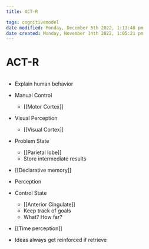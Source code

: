 ```yaml
---
title: ACT-R

tags: cognitivemodel
date modified: Monday, December 5th 2022, 1:13:48 pm
date created: Monday, November 14th 2022, 1:05:21 pm
---
```


# ACT-R
```toc
```

- Explain human behavior
- Manual Control
	- [[Motor Cortex]]
- Visual Perception
	- [[Visual Cortex]]
- Problem State
	- [[Parietal lobe]]
	- Store intermediate results
- [[Declarative memory]]
	
- Perception
- Control State
	- [[Anterior Cingulate]]
	- Keep track of goals
	- What? How far?
- [[Time perception]]
- Ideas always get reinforced if retrieve




